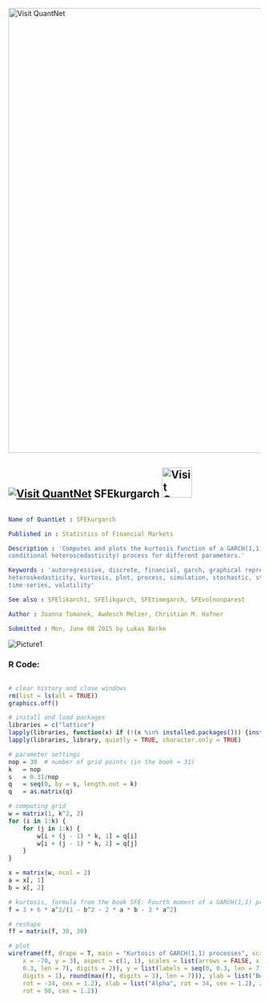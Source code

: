 
[<img src="https://github.com/QuantLet/Styleguide-and-FAQ/blob/master/pictures/banner.png" width="888" alt="Visit QuantNet">](http://quantlet.de/)

## [<img src="https://github.com/QuantLet/Styleguide-and-FAQ/blob/master/pictures/qloqo.png" alt="Visit QuantNet">](http://quantlet.de/) **SFEkurgarch** [<img src="https://github.com/QuantLet/Styleguide-and-FAQ/blob/master/pictures/QN2.png" width="60" alt="Visit QuantNet 2.0">](http://quantlet.de/)

```yaml

Name of QuantLet : SFEkurgarch

Published in : Statistics of Financial Markets

Description : 'Computes and plots the kurtosis function of a GARCH(1,1) (generalised autoregressive
conditional heteroscedasticity) process for different parameters.'

Keywords : 'autoregressive, discrete, financial, garch, graphical representation,
heteroskedasticity, kurtosis, plot, process, simulation, stochastic, stochastic-process,
time-series, volatility'

See also : SFElikarch1, SFElikgarch, SFEtimegarch, SFEvolnonparest

Author : Joanna Tomanek, Awdesch Melzer, Christian M. Hafner

Submitted : Mon, June 08 2015 by Lukas Borke

```

![Picture1](SFEkurgarch-1.png)


### R Code:
```r

# clear history and close windows
rm(list = ls(all = TRUE))
graphics.off()

# install and load packages
libraries = c("lattice")
lapply(libraries, function(x) if (!(x %in% installed.packages())) {install.packages(x)} )
lapply(libraries, library, quietly = TRUE, character.only = TRUE)

# parameter settings
nop = 30  # number of grid points (in the book = 31)
k   = nop
s   = 0.31/nop
q   = seq(0, by = s, length.out = k)
q   = as.matrix(q)

# computing grid
w = matrix(1, k^2, 2)
for (i in 1:k) {
    for (j in 1:k) {
        w[i + (j - 1) * k, 1] = q[i]
        w[i + (j - 1) * k, 2] = q[j]
    }
}

x = matrix(w, ncol = 2)
a = x[, 1]
b = x[, 2]

# kurtosis, formula from the book SFE: Fourth moment of a GARCH(1,1) process
f = 3 + 6 * a^2/(1 - b^2 - 2 * a * b - 3 * a^2)

# reshape
ff = matrix(f, 30, 30)

# plot
wireframe(ff, drape = T, main = "Kurtosis of GARCH(1,1) processes", screen = list(z = 40, 
    x = -70, y = 3), aspect = c(1, 1), scales = list(arrows = FALSE, x = list(labels = round(seq(0, 
    0.3, len = 7), digits = 2)), y = list(labels = seq(0, 0.3, len = 7)), z = list(labels = seq(round(min(f), 
    digits = 1), round(max(f), digits = 1), len = 7))), ylab = list("Beta", 
    rot = -34, cex = 1.2), xlab = list("Alpha", rot = 34, cex = 1.2), zlab = list("Kurtosis", 
    rot = 90, cex = 1.2)) 

```
